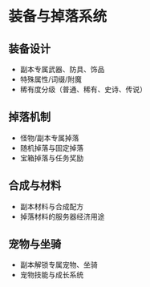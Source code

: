 # 装备与掉落系统

## 装备设计
- 副本专属武器、防具、饰品
- 特殊属性/词缀/附魔
- 稀有度分级（普通、稀有、史诗、传说）

## 掉落机制
- 怪物/副本专属掉落
- 随机掉落与固定掉落
- 宝箱掉落与任务奖励

## 合成与材料
- 副本材料与合成配方
- 掉落材料的服务器经济用途

## 宠物与坐骑
- 副本解锁专属宠物、坐骑
- 宠物技能与成长系统